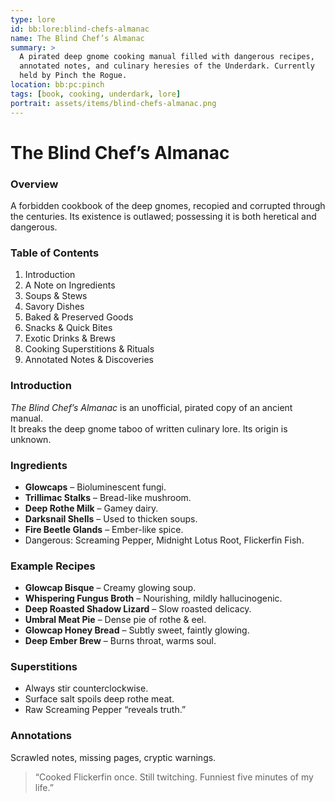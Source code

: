 ```yaml
---
type: lore
id: bb:lore:blind-chefs-almanac
name: The Blind Chef’s Almanac
summary: >
  A pirated deep gnome cooking manual filled with dangerous recipes,
  annotated notes, and culinary heresies of the Underdark. Currently
  held by Pinch the Rogue.
location: bb:pc:pinch
tags: [book, cooking, underdark, lore]
portrait: assets/items/blind-chefs-almanac.png
---
```


# The Blind Chef’s Almanac

### Overview
A forbidden cookbook of the deep gnomes, recopied and corrupted through the centuries. Its existence is outlawed; possessing it is both heretical and dangerous.

### Table of Contents
1. Introduction  
2. A Note on Ingredients  
3. Soups & Stews  
4. Savory Dishes  
5. Baked & Preserved Goods  
6. Snacks & Quick Bites  
7. Exotic Drinks & Brews  
8. Cooking Superstitions & Rituals  
9. Annotated Notes & Discoveries  

### Introduction
*The Blind Chef’s Almanac* is an unofficial, pirated copy of an ancient manual.  
It breaks the deep gnome taboo of written culinary lore. Its origin is unknown.

### Ingredients
- **Glowcaps** – Bioluminescent fungi.  
- **Trillimac Stalks** – Bread-like mushroom.  
- **Deep Rothe Milk** – Gamey dairy.  
- **Darksnail Shells** – Used to thicken soups.  
- **Fire Beetle Glands** – Ember-like spice.  
- Dangerous: Screaming Pepper, Midnight Lotus Root, Flickerfin Fish.

### Example Recipes
- **Glowcap Bisque** – Creamy glowing soup.  
- **Whispering Fungus Broth** – Nourishing, mildly hallucinogenic.  
- **Deep Roasted Shadow Lizard** – Slow roasted delicacy.  
- **Umbral Meat Pie** – Dense pie of rothe & eel.  
- **Glowcap Honey Bread** – Subtly sweet, faintly glowing.  
- **Deep Ember Brew** – Burns throat, warms soul.

### Superstitions
- Always stir counterclockwise.  
- Surface salt spoils deep rothe meat.  
- Raw Screaming Pepper “reveals truth.”

### Annotations
Scrawled notes, missing pages, cryptic warnings.  
> “Cooked Flickerfin once. Still twitching. Funniest five minutes of my life.”
